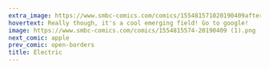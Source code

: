 ```yaml
---
extra_image: https://www.smbc-comics.com/comics/155481571020190409after.png
hovertext: Really though, it's a cool emerging field! Go to google!
image: https://www.smbc-comics.com/comics/1554815574-20190409 (1).png
next_comic: apple
prev_comic: open-borders
title: Electric
---
```


